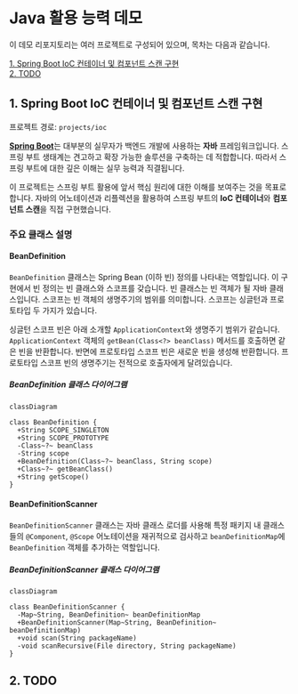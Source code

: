 # Java 활용 능력 데모

이 데모 리포지토리는 여러 프로젝트로 구성되어 있으며, 목차는 다음과 같습니다.

[1. Spring Boot IoC 컨테이너 및 컴포넌트 스캔 구현](#1-spring-boot-ioc-컨테이너-및-컴포넌트-스캔-구현)  
[2. TODO](#2-todo)

## 1. Spring Boot IoC 컨테이너 및 컴포넌트 스캔 구현

프로젝트 경로: `projects/ioc`

[**Spring Boot**](https://spring.io/projects/spring-boot)는 대부분의 실무자가 백엔드 개발에 사용하는 **자바** 프레임워크입니다.
스프링 부트 생태계는 견고하고 확장 가능한 솔루션을 구축하는 데 적합합니다.
따라서 스프링 부트에 대한 깊은 이해는 실무 능력과 직결됩니다.

이 프로젝트는 스프링 부트 활용에 앞서 핵심 원리에 대한 이해를 보여주는 것을 목표로 합니다.
자바의 어노테이션과 리플렉션을 활용하여 스프링 부트의 **IoC 컨테이너**와 **컴포넌트 스캔**을 직접 구현했습니다.

### 주요 클래스 설명

#### BeanDefinition

`BeanDefinition` 클래스는 Spring Bean (이하 빈) 정의를 나타내는 역할입니다. 이 구현에서 빈 정의는 빈 클래스와 스코프를 갖습니다. 빈 클래스는 빈 객체가 될 자바 클래스입니다. 스코프는 빈 객체의 생명주기의 범위를 의미합니다. 스코프는
싱글턴과 프로토타입 두 가지가 있습니다.

싱글턴 스코프 빈은 아래 소개할 `ApplicationContext`와 생명주기 범위가 같습니다. `ApplicationContext` 객체의 `getBean(Class<?> beanClass)` 메서드를 호출하면 같은 빈을 반환합니다. 반면에 프로토타입 스코프 빈은 새로운 빈을 생성해 반환합니다. 프로토타입 스코프 빈의 생명주기는 전적으로 호출자에게 달려있습니다.

##### BeanDefinition 클래스 다이어그램

```mermaid
classDiagram

class BeanDefinition {
  +String SCOPE_SINGLETON
  +String SCOPE_PROTOTYPE
  -Class~?~ beanClass
  -String scope
  +BeanDefinition(Class~?~ beanClass, String scope)
  +Class~?~ getBeanClass()
  +String getScope()
}
```

#### BeanDefinitionScanner

`BeanDefinitionScanner` 클래스는 자바 클래스 로더를 사용해 특정 패키지 내 클래스들의 `@Component`, `@Scope` 어노테이션을 재귀적으로 검사하고 `beanDefinitionMap`에 `BeanDefinition` 객체를 추가하는 역할입니다.

##### BeanDefinitionScanner 클래스 다이어그램

```mermaid
classDiagram

class BeanDefinitionScanner {
  -Map~String, BeanDefinition~ beanDefinitionMap
  +BeanDefinitionScanner(Map~String, BeanDefinition~ beanDefinitionMap)
  +void scan(String packageName)
  -void scanRecursive(File directory, String packageName)
}
```

## 2. TODO
